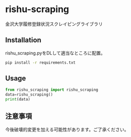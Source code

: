 # rishu-scraping

金沢大学履修登録状況スクレイピングライブラリ

## Installation

rishu_scraping.pyをDLして適当なところに配置。

```bash
pip install -r requirements.txt
```

## Usage

```python
from rishu_scraping import rishu_scraping
data=rishu_scraping()
print(data)
```

## 注意事項

今後破壊的変更を加える可能性があります。ご了承ください。
